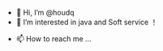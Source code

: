 - 👋 Hi, I’m @houdq
- 👀 I’m interested in java and Soft service ！
<!-- - 🌱 I’m currently learning ... -->
<!-- - 💞️ I’m looking to collaborate on ... -->
- 📫 How to reach me ...

<!---
thatdanielhou/thatdanielhou is a ✨ special ✨ repository because its `README.md` (this file) appears on your GitHub profile.
You can click the Preview link to take a look at your changes.
--->
